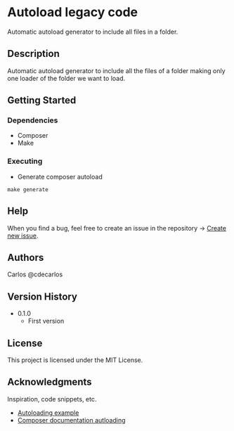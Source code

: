 # Autoload legacy code

Automatic autoload generator to include all files in a folder.

## Description

Automatic autoload generator to include all the files of a folder making only one loader of the folder we want to load.

## Getting Started

### Dependencies

- Composer
- Make

### Executing

- Generate composer autoload
```
make generate
```

## Help

When you find a bug, feel free to create an issue in the repository -> [Create new issue](https://github.com/cdecarlos/autoload-legacy/issues/new).

## Authors

Carlos @cdecarlos

## Version History

- 0.1.0
	-  First version

## License

This project is licensed under the MIT License.

## Acknowledgments

Inspiration, code snippets, etc.
* [Autoloading example](https://diego.com.es/autoload-en-php)
* [Composer documentation autloading](https://getcomposer.org/doc/01-basic-usage.md#autoloading)

